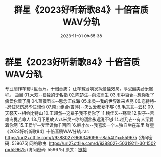 ﻿---
title: 群星《2023好听新歌84》十倍音质WAV分轨
date: 2023-11-01 09:55:38
categories: WAV车载音乐、镜像
tags: 华语中文
---
# 群星《2023好听新歌84》十倍音质WAV分轨

专业制作车载U盘音乐，十倍音质；
让车载音响发挥最佳效果，享受最美音乐旅程。
曲目
01.大欢--孤独的无名指
02.陈楚生--向海而生
03.雨中百合--想你发了疯爱你着了魔
04.蔷薇团长--思念汇成海
05.米灵--我的世界谁来点亮
06.恋特特--忍住悲伤忍不住想你
07.南北组合(吉萍)--怎么爱都爱不够
08.毛乖乖--云杉
09.天籁天--相约比特山
10.王超然--这辈子我不爱你了
11.魏佳艺--殇雪
12.影子--苦难专挑苦命人
13.月下思故人vs米灵--你的谎言永远说不够
14.赵乃吉--有人深爱着你啊
15.王爱华--梦里读你千百回
16.韩小欠--我喜欢一个人独自坐在车里
群星《2023好听新歌84》十倍音质WAV分轨.rar: https://url27.ctfile.com/f/9388027-966349096-e8a54f?p=559675
(访问密码: 559675)
网络歌曲: https://url27.ctfile.com/d/9388027-50319211-301150?p=559675
(访问密码: 559675)
原文：[链接](https://blog.sina.com.cn/s/blog_1647c7e76010313pb.html)